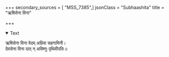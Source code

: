 +++
secondary_sources = [ "MSS_7385",]
jsonClass = "Subhaashita"
title = "ऋषिसेना विना"

+++

<details open><summary>Text</summary>

ऋषिसेना विना वेदम् अप्रिया सहगामिनी।  
देवसेना विना दात् न् अविष्णुः पृथिवीपतिः॥
</details>
